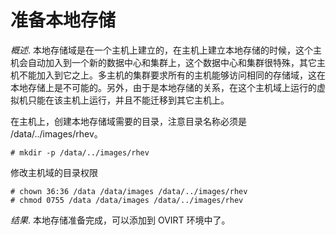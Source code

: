 # 准备本地存储

*概述*.
本地存储域是在一个主机上建立的，在主机上建立本地存储的时候，这个主机会自动加入到一个新的数据中心和集群上，这个数据中心和集群很特殊，其它主机不能加入到它之上。多主机的集群要求所有的主机能够访问相同的存储域，这在本地存储上是不可能的。另外，由于是本地存储的关系，在这个主机域上运行的虚拟机只能在该主机上运行，并且不能迁移到其它主机上。

在主机上，创建本地存储域需要的目录，注意目录名称必须是
/data/../images/rhev。

    # mkdir -p /data/../images/rhev


修改主机域的目录权限

    # chown 36:36 /data /data/images /data/../images/rhev
    # chmod 0755 /data /data/images /data/../images/rhev


*结果*.
本地存储准备完成，可以添加到 OVIRT 环境中了。

